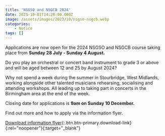 ```yaml
---
title: 'NSGSO and NSGCB 2024'
date: 2023-10-01T14:28:00.000Z
image: /assets/images/2023/10/nsgso-nsgcb.webp
categories:
    - Notice
tags: []
---
```

Applications are now open for the 2024 NSGSO and NSGCB course taking place from **Sunday 28 July - Sunday 4 August.**

Do you play an orchestral or concert band instrument to grade 3 or above and will be aged between 12 and 25 by August 2024?

Why not spend a week during the summer in Stourbridge, West Midlands, working alongside other talented musicians rehearsing, socialising and attending workshops.  All leading up to taking part in concerts in the Birmingham area at the end of the week.

Closing date for applications is **9am on Sunday 10 December.**

Find out more and how to apply via the information flyer.

[Download information flyer](/assets/docs/2023/nsgso-nsgcb-flier-2024.pdf){:.btn.btn-primary.download-link}{:rel="noopener"}{:target="_blank"}
